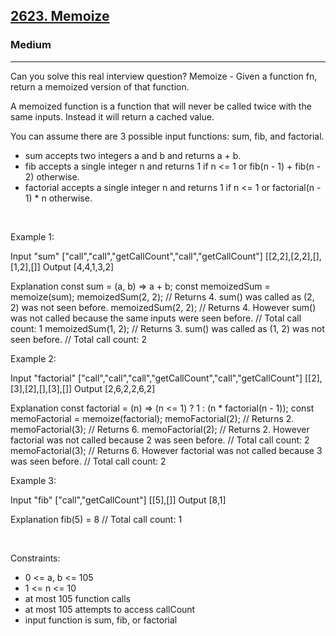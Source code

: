 <h2><a href="https://leetcode.com/problems/memoize/">2623. Memoize</a></h2><h3>Medium</h3><hr>Can you solve this real interview question? Memoize - Given a function fn, return a memoized version of that function.

A memoized function is a function that will never be called twice with the same inputs. Instead it will return a cached value.

You can assume there are 3 possible input functions: sum, fib, and factorial.

 * sum accepts two integers a and b and returns a + b.
 * fib accepts a single integer n and returns 1 if n <= 1 or fib(n - 1) + fib(n - 2) otherwise.
 * factorial accepts a single integer n and returns 1 if n <= 1 or factorial(n - 1) * n otherwise.

 

Example 1:


Input
"sum"
["call","call","getCallCount","call","getCallCount"]
[[2,2],[2,2],[],[1,2],[]]
Output
[4,4,1,3,2]

Explanation
const sum = (a, b) => a + b;
const memoizedSum = memoize(sum);
memoizedSum(2, 2); // Returns 4. sum() was called as (2, 2) was not seen before.
memoizedSum(2, 2); // Returns 4. However sum() was not called because the same inputs were seen before.
// Total call count: 1
memoizedSum(1, 2); // Returns 3. sum() was called as (1, 2) was not seen before.
// Total call count: 2


Example 2:


Input
"factorial"
["call","call","call","getCallCount","call","getCallCount"]
[[2],[3],[2],[],[3],[]]
Output
[2,6,2,2,6,2]

Explanation
const factorial = (n) => (n <= 1) ? 1 : (n * factorial(n - 1));
const memoFactorial = memoize(factorial);
memoFactorial(2); // Returns 2.
memoFactorial(3); // Returns 6.
memoFactorial(2); // Returns 2. However factorial was not called because 2 was seen before.
// Total call count: 2
memoFactorial(3); // Returns 6. However factorial was not called because 3 was seen before.
// Total call count: 2


Example 3:


Input
"fib"
["call","getCallCount"]
[[5],[]]
Output
[8,1]

Explanation
fib(5) = 8
// Total call count: 1



 

Constraints:

 * 0 <= a, b <= 105
 * 1 <= n <= 10
 * at most 105 function calls
 * at most 105 attempts to access callCount
 * input function is sum, fib, or factorial